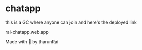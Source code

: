 # chatapp
this is a GC where anyone can join and here's the deployed link

rai-chatapp.web.app

Made with 💝 by tharunRai
